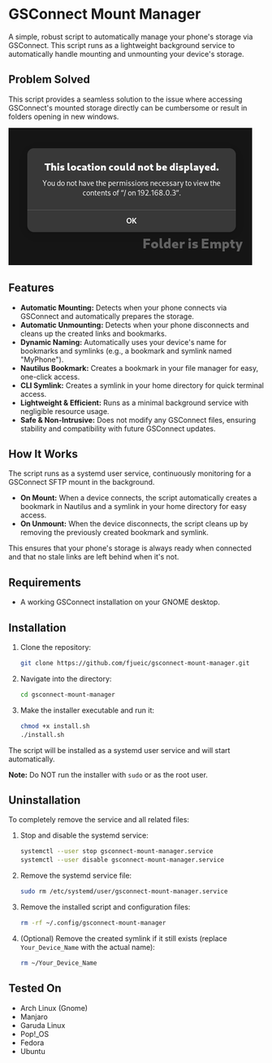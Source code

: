 # GSConnect Mount Manager

A simple, robust script to automatically manage your phone's storage via GSConnect. This script runs as a lightweight background service to automatically handle mounting and unmounting your device's storage.

## Problem Solved

This script provides a seamless solution to the issue where accessing GSConnect's mounted storage directly can be cumbersome or result in folders opening in new windows.

![error](./error.png)

## Features

- **Automatic Mounting:** Detects when your phone connects via GSConnect and automatically prepares the storage.
- **Automatic Unmounting:** Detects when your phone disconnects and cleans up the created links and bookmarks.
- **Dynamic Naming:** Automatically uses your device's name for bookmarks and symlinks (e.g., a bookmark and symlink named "MyPhone").
- **Nautilus Bookmark:** Creates a bookmark in your file manager for easy, one-click access.
- **CLI Symlink:** Creates a symlink in your home directory for quick terminal access.
- **Lightweight & Efficient:** Runs as a minimal background service with negligible resource usage.
- **Safe & Non-Intrusive:** Does not modify any GSConnect files, ensuring stability and compatibility with future GSConnect updates.

## How It Works

The script runs as a systemd user service, continuously monitoring for a GSConnect SFTP mount in the background.

- **On Mount:** When a device connects, the script automatically creates a bookmark in Nautilus and a symlink in your home directory for easy access.
- **On Unmount:** When the device disconnects, the script cleans up by removing the previously created bookmark and symlink.

This ensures that your phone's storage is always ready when connected and that no stale links are left behind when it's not.

## Requirements

- A working GSConnect installation on your GNOME desktop.

## Installation

1.  Clone the repository:
    ```bash
    git clone https://github.com/fjueic/gsconnect-mount-manager.git
    ```
2.  Navigate into the directory:
    ```bash
    cd gsconnect-mount-manager
    ```
3.  Make the installer executable and run it:
    ```bash
    chmod +x install.sh
    ./install.sh
    ```
The script will be installed as a systemd user service and will start automatically.

**Note:** Do NOT run the installer with `sudo` or as the root user.

## Uninstallation

To completely remove the service and all related files:

1.  Stop and disable the systemd service:
    ```bash
    systemctl --user stop gsconnect-mount-manager.service
    systemctl --user disable gsconnect-mount-manager.service
    ```
2.  Remove the systemd service file:
    ```bash
    sudo rm /etc/systemd/user/gsconnect-mount-manager.service
    ```
3.  Remove the installed script and configuration files:
    ```bash
    rm -rf ~/.config/gsconnect-mount-manager
    ```
4.  (Optional) Remove the created symlink if it still exists (replace `Your_Device_Name` with the actual name):
    ```bash
    rm ~/Your_Device_Name
    ```

## Tested On

- Arch Linux (Gnome)
- Manjaro
- Garuda Linux
- Pop!_OS
- Fedora
- Ubuntu
